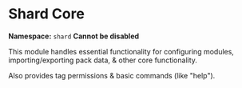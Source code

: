 # Shard Core
**Namespace:** `shard`
**Cannot be disabled**

This module handles essential functionality for configuring modules, importing/exporting pack data, & other core functionality.

Also provides tag permissions & basic commands (like "help").